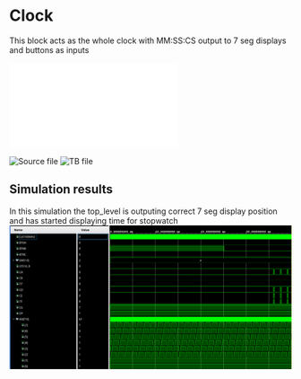 # Clock
This block acts as the whole clock with MM:SS:CS output to 7 seg displays and buttons as inputs

![Internal diagram PDF](img/schematic.pdf)

![Source file](../../src/top_level.vhd)
![TB file](tb_top_level.vhd)
## Simulation results
In this simulation the top_level is outputing correct 7 seg display position and has started displaying time for stopwatch
![image](img/image.png)
